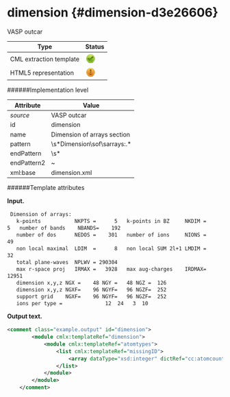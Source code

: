 # dimension {#dimension-d3e26606}

VASP outcar

| Type                                                                                                                                                | Status                                                                                                                                              |
|----|----|
| CML extraction template                                                                                                                             | ![](/imgs/Total.png)                                                                                                                                |
| HTML5 representation                                                                                                                                | ![](/imgs/Partial.png)                                                                                                                              |

######Implementation level

| Attribute                                                                                                                                           | Value                                                                                                                                               |
|----|----|
| *source*                                                                                                                                            | VASP outcar                                                                                                                                         |
| id                                                                                                                                                  | dimension                                                                                                                                           |
| name                                                                                                                                                | Dimension of arrays section                                                                                                                         |
| pattern                                                                                                                                             | \\s\*Dimension\\sof\\sarrays:.\*                                                                                                                    |
| endPattern                                                                                                                                          | \\s\*                                                                                                                                               |
| endPattern2                                                                                                                                         | \~                                                                                                                                                  |
| xml:base                                                                                                                                            | dimension.xml                                                                                                                                       |

######Template attributes

**Input.**

     Dimension of arrays:
       k-points           NKPTS =      5   k-points in BZ     NKDIM =      5   number of bands    NBANDS=    192
       number of dos      NEDOS =    301   number of ions     NIONS =     49
       non local maximal  LDIM  =      8   non local SUM 2l+1 LMDIM =     32
       total plane-waves  NPLWV = 290304
       max r-space proj   IRMAX =   3928   max aug-charges    IRDMAX=  12951
       dimension x,y,z NGX =    48 NGY =   48 NGZ =  126
       dimension x,y,z NGXF=    96 NGYF=   96 NGZF=  252
       support grid    NGXF=    96 NGYF=   96 NGZF=  252
       ions per type =              12  24   3  10

        

**Output text.**

```xml
<comment class="example.output" id="dimension">
        <module cmlx:templateRef="dimension">
            <module cmlx:templateRef="atomtypes">
                <list cmlx:templateRef="missingID">
                    <array dataType="xsd:integer" dictRef="cc:atomcount" size="4">12 24 3 10</array>
                </list>
            </module>
        </module> 
    </comment>
```
